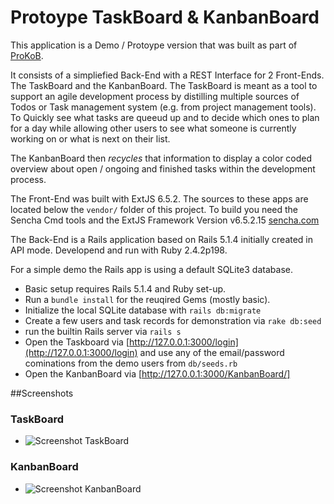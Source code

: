 # Protoype TaskBoard & KanbanBoard

This application is a Demo / Protoype version that was built as part of [ProKoB](http://www.prokob.info/).

It consists of a simpliefied Back-End with a REST Interface for 2 Front-Ends. The TaskBoard and the KanbanBoard. The TaskBoard is meant as a tool to support an agile development process by distilling multiple sources of Todos or Task management system (e.g. from  project management tools). To Quickly see what tasks are queeud up and to decide which ones to plan for a day while allowing other users to see what someone is currently working on or what is next on their list.

The KanbanBoard then *recycles* that information to display a color coded overview about open / ongoing and finished tasks within the development process.

The Front-End was built with ExtJS 6.5.2. The sources to these apps are located below the `vendor/` folder of this project.
To build you need the Sencha Cmd tools and the ExtJS Framework Version v6.5.2.15 [sencha.com](https://www.sencha.com/products/sencha-cmd/)

The Back-End is a Rails application based on Rails 5.1.4 initially created in API mode. Developend and run with Ruby 2.4.2p198.

For a simple demo the Rails app is using a default SQLite3 database.

- Basic setup requires Rails 5.1.4 and Ruby set-up.
- Run a `bundle install` for the reuqired Gems (mostly basic).
- Initialize the local SQLite database with `rails db:migrate`
- Create a few users and task records for demonstration via `rake db:seed`
- run the builtin Rails server via `rails s`
- Open the Taskboard via [http://127.0.0.1:3000/login](http://127.0.0.1:3000/login) and use any of the email/password cominations from the demo users from `db/seeds.rb` 
- Open the KanbanBoard via [http://127.0.0.1:3000/KanbanBoard/]

##Screenshots

### TaskBoard
- ![Screenshot TaskBoard](/blob/master/public/screenshot-taskboard.png)

### KanbanBoard
- ![Screenshot KanbanBoard](/blob/master/public/screenshot-kanbanboard)


